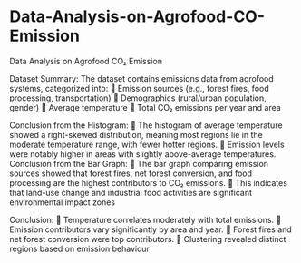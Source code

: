 # Data-Analysis-on-Agrofood-CO-Emission
Data Analysis on Agrofood CO₂ Emission



Dataset Summary: The dataset contains emissions data from agrofood systems, categorized into:
 Emission sources (e.g., forest fires, food processing, transportation)
 Demographics (rural/urban population, gender)
 Average temperature
 Total CO₂ emissions per year and area


Conclusion from the Histogram:
 The histogram of average temperature showed a right-skewed distribution, meaning most
regions lie in the moderate temperature range, with fewer hotter regions.
 Emission levels were notably higher in areas with slightly above-average temperatures.
Conclusion from the Bar Graph:
 The bar graph comparing emission sources showed that forest fires, net forest conversion, and food
processing are the highest contributors to CO₂ emissions.
 This indicates that land-use change and industrial food activities are significant environmental impact
zones


Conclusion:
 Temperature correlates moderately with total emissions.
 Emission contributors vary significantly by area and year.
 Forest fires and net forest conversion were top contributors.
 Clustering revealed distinct regions based on emission behaviour
